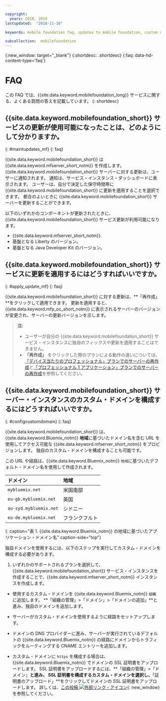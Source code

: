 ```yaml
---

copyright:
  years: 2018, 2019
lastupdated:  "2018-11-16"

keywords: mobile foundation faq, updates to mobile foundation, custom domain

subcollection:  mobilefoundation
---
```


{:new_window: target="_blank"}
{:shortdesc: .shortdesc}
{:faq: data-hd-content-type='faq'}

# FAQ

この FAQ では、{{site.data.keyword.mobilefoundation_long}} サービスに関する、よくある質問の答えを記載しています。
{: shortdesc}

## {{site.data.keyword.mobilefoundation_short}} サービスの更新が使用可能になったことは、どのようにして分かりますか。
{: #maintupdates_mf}
{: faq}

{{site.data.keyword.mobilefoundation_short}} は {{site.data.keyword.mfserver_short_notm}} を作成します。 {{site.data.keyword.mobilefoundation_short}} サーバーに対する更新は、ユーザーに通知されます。 通知は、サービス・インスタンス・ダッシュボードに表示されます。 ユーザーは、自分で決定した保守時間帯に {{site.data.keyword.mobilefoundation_short}} に更新を適用することを選択できます。 都合のよいときに {{site.data.keyword.mobilefoundation_short}} サーバーを更新することができます。

以下のいずれかのコンポーネントが更新されたときに、{{site.data.keyword.mobilefoundation_short}} サービス更新が利用可能になります。

* {{site.data.keyword.mfserver_short_notm}}.
* 基盤となる Liberty のバージョン。
* 基盤となる Java Developer Kit のバージョン。

## {{site.data.keyword.mobilefoundation_short}} サービスに更新を適用するにはどうすればいいですか。
{: #apply_update_mf}
{: faq}

{{site.data.keyword.mobilefoundation_short}} に対する更新は、**「再作成」**をクリックして適用できます。
更新を適用すると、{{site.data.keyword.mfp_oc_short_notm}} に表示されるサーバーのバージョンが変更され、サーバーの更新バージョンを示します。

> **注:**
>  * ユーザーが自分の {{site.data.keyword.mobilefoundation_short}} サービス・インスタンスに独自のフィックスや更新を適用することはできません。
>  * **「再作成」** をクリックした際のプランによる動作の違いについては、[「デバイス当たりのプロフェッショナル」プランでのサーバーの再作成](/docs/services/mobilefoundation?topic=mobilefoundation-c_using_mfs_p5#recreate_mobilefoundation_p5)と[「プロフェッショナル 1 アプリケーション」プランでのサーバーの再作成](/docs/services/mobilefoundation?topic=mobilefoundation-c_using_mfs_p2#recreate_mobilefoundation_p2)を参照してください。
>

## {{site.data.keyword.mobilefoundation_short}} サーバー・インスタンスのカスタム・ドメインを構成するにはどうすればいいですか。
{: #configcustomdomain}
{: faq}

{{site.data.keyword.mobilefoundation_short}} は、{{site.data.keyword.Bluemix_notm}} **地域**に基づいたドメイン名を含む URL を使用してアクセス可能な {{site.data.keyword.mfserver_short_notm}} をプロビジョンします。 独自のカスタム・ドメインを構成することも可能です。

この URL や経路は、{{site.data.keyword.Bluemix_notm}} `地域`に基づいたデフォルト・ドメイン名を使用して作成されます。

  |ドメイン |  地域  |    
  |:----- | :----- |    
  |`mybluemix.net` | 米国南部 |    
  |`eu-gb.mybluemix.net` | 英国  |
  |`au-syd.mybluemix.net` | シドニー  |   
  |`eu-de.mybluemix.net` | フランクフルト |   
  {: caption="表 1. {{site.data.keyword.Bluemix_notm}} の地域に基づいたアプリケーション・ドメイン名" caption-side="top"}

独自ドメインを使用するには、以下のステップを実行してカスタム・ドメインを構成する必要があります。

1.	いずれかのサポートされるプランを選択して、{{site.data.keyword.mobilefoundation_short}} サービス・インスタンスを作成することで、{{site.data.keyword.mfserver_short_notm}} インスタンスを作成します。

+ 使用するカスタム・ドメインを {{site.data.keyword.Bluemix_notm}} `組織` に追加します。 **「組織の管理」>「ドメイン」>「ドメインの追加」**と進み、独自のドメインを追加します。

+ サーバーがカスタム・ドメインを使用するように経路をセットアップします。

+ ドメインの DNS プロバイダーに進み、サーバーが実行されているデフォルトの {{site.data.keyword.Bluemix_notm}} の経路にドメインからトラフィックをルーティングする CNAME エントリーを追加します。

+ カスタム・ドメインに `https` を構成する場合は、{{site.data.keyword.Bluemix_notm}} でドメインの SSL 証明書をアップロードします。 SSL 証明書をアップロードするには、**「組織の管理」>「ドメイン」**と進み、 SSL 証明書を構成するカスタム・ドメインを選択し、**「証明書のアップロード」**をクリックしてドメインの SSL 証明書をアップロードします。 詳しくは、[この投稿 ![外部リンク・アイコン](../../icons/launch-glyph.svg "外部リンク・アイコン")](https://developer.ibm.com/bluemix/2014/09/28/ssl-certificates-bluemix-custom-domains/){: new_window} を参照してください。
